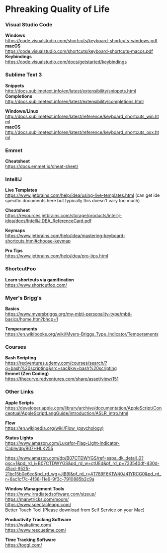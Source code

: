 # Phreaking Quality of Life

### Visual Studio Code

**Windows**  
https://code.visualstudio.com/shortcuts/keyboard-shortcuts-windows.pdf  
**macOS**  
https://code.visualstudio.com/shortcuts/keyboard-shortcuts-macos.pdf  
**Keybindings**  
https://code.visualstudio.com/docs/getstarted/keybindings  

### Sublime Text 3

**Snippets**  
http://docs.sublimetext.info/en/latest/extensibility/snippets.html  
**Completions**  
http://docs.sublimetext.info/en/latest/extensibility/completions.html  

**Windows/Linux**  
http://docs.sublimetext.info/en/latest/reference/keyboard_shortcuts_win.html  
**macOS**  
http://docs.sublimetext.info/en/latest/reference/keyboard_shortcuts_osx.html  

### Emmet
**Cheatsheet**  
https://docs.emmet.io/cheat-sheet/  

### IntelliJ
**Live Templates**  
https://www.jetbrains.com/help/idea/using-live-templates.html (can get ide specific documents here but typically this doesn't vary too much)  

**Cheatsheet**  
https://resources.jetbrains.com/storage/products/intellij-idea/docs/IntelliJIDEA_ReferenceCard.pdf  

**Keymaps**  
https://www.jetbrains.com/help/idea/mastering-keyboard-shortcuts.html#choose-keymap  

**Pro Tips**  
https://www.jetbrains.com/help/idea/pro-tips.html  

### ShortcutFoo
**Learn shortcuts via gamification**  
https://www.shortcutfoo.com/
 
### Myer's Brigg's
**Basics**  
https://www.myersbriggs.org/my-mbti-personality-type/mbti-basics/home.htm?bhcp=1

**Temperaments**  
https://en.wikibooks.org/wiki/Myers-Briggs_Type_Indicator/Temperaments  

### Courses
**Bash Scripting**  
https://redventures.udemy.com/courses/search/?q=bash%20scripting&src=sac&kw=bash%20scripting  
**Emmet (Zen Coding)**  
https://thecurve.redventures.com/share/asset/view/151  

### Other Links
**Apple Scripts**  
https://developer.apple.com/library/archive/documentation/AppleScript/Conceptual/AppleScriptLangGuide/introduction/ASLR_intro.html  

**Flow**  
https://en.wikipedia.org/wiki/Flow_(psychology)  
  
**Status Lights**  
https://www.amazon.com/Luxafor-Flag-Light-Indicator-Cable/dp/B07HHLK255  

https://www.amazon.com/dp/B07CTDWYGS/ref=sspa_dk_detail_0?psc=1&pd_rd_i=B07CTDWYGS&pd_rd_w=ctUEd&pf_rd_p=733540df-430d-45cd-9525-21bc15b0e6cc&pd_rd_wg=JjB9l&pf_rd_r=4T789F6K1W40J41YRCG0&pd_rd_r=6ac1cf7c-4f38-11e9-9f3c-7910885b2c9a  

**Window Management Tools**  
https://www.irradiatedsoftware.com/sizeup/  
https://manytricks.com/moom/  
https://www.spectacleapp.com/  
Better Touch Tool (Please download from Self Service on your Mac)  

**Productivity Tracking Software**  
https://wakatime.com/  
https://www.rescuetime.com/  

**Time Tracking Software**  
https://toggl.com/  

